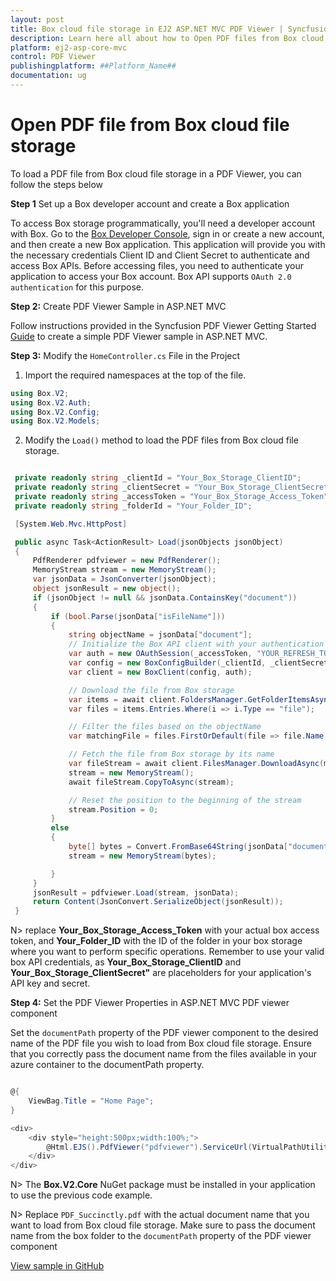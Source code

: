 ```yaml
---
layout: post
title: Box cloud file storage in EJ2 ASP.NET MVC PDF Viewer | Syncfusion
description: Learn here all about how to Open PDF files from Box cloud file storage in ASP.NET MVC PDF Viewer component of Syncfusion Essential JS 2 and more.
platform: ej2-asp-core-mvc
control: PDF Viewer
publishingplatform: ##Platform_Name##
documentation: ug
---
```


# Open PDF file from Box cloud file storage

To load a PDF file from Box cloud file storage in a PDF Viewer, you can follow the steps below

**Step 1** Set up a Box developer account and create a Box application

To access Box storage programmatically, you'll need a developer account with Box. Go to the [Box Developer Console](https://developer.box.com/), sign in or create a new account, and then create a new Box application. This application will provide you with the necessary credentials Client ID and Client Secret to authenticate and access Box APIs. Before accessing files, you need to authenticate your application to access your Box account. Box API supports `OAuth 2.0 authentication` for this purpose.

**Step 2:** Create PDF Viewer Sample in ASP.NET MVC

Follow instructions provided in the Syncfusion PDF Viewer Getting Started [Guide](https://ej2.syncfusion.com/aspnetmvc/documentation/pdfviewer/getting-started-with-server-backed#integrate-pdf-viewer-into-an-aspnet-mvc-application) to create a simple PDF Viewer sample in ASP.NET MVC.

**Step 3:** Modify the `HomeController.cs` File in the Project 

1. Import the required namespaces at the top of the file.

```csharp
using Box.V2;
using Box.V2.Auth;
using Box.V2.Config;
using Box.V2.Models;
```

2. Modify the `Load()` method to load the PDF files from Box cloud file storage.

```csharp

 private readonly string _clientId = "Your_Box_Storage_ClientID";
 private readonly string _clientSecret = "Your_Box_Storage_ClientSecret";
 private readonly string _accessToken = "Your_Box_Storage_Access_Token";
 private readonly string _folderId = "Your_Folder_ID";

 [System.Web.Mvc.HttpPost]

 public async Task<ActionResult> Load(jsonObjects jsonObject)
 {
     PdfRenderer pdfviewer = new PdfRenderer();
     MemoryStream stream = new MemoryStream();
     var jsonData = JsonConverter(jsonObject);
     object jsonResult = new object();
     if (jsonObject != null && jsonData.ContainsKey("document"))
     {
         if (bool.Parse(jsonData["isFileName"]))
         {
             string objectName = jsonData["document"];
             // Initialize the Box API client with your authentication credentials
             var auth = new OAuthSession(_accessToken, "YOUR_REFRESH_TOKEN", 3600, "bearer");
             var config = new BoxConfigBuilder(_clientId, _clientSecret, new Uri("http://boxsdk")).Build();
             var client = new BoxClient(config, auth);

             // Download the file from Box storage
             var items = await client.FoldersManager.GetFolderItemsAsync(_folderId, 1000, autoPaginate: true);
             var files = items.Entries.Where(i => i.Type == "file");

             // Filter the files based on the objectName
             var matchingFile = files.FirstOrDefault(file => file.Name == objectName);

             // Fetch the file from Box storage by its name
             var fileStream = await client.FilesManager.DownloadAsync(matchingFile.Id);
             stream = new MemoryStream();
             await fileStream.CopyToAsync(stream);

             // Reset the position to the beginning of the stream
             stream.Position = 0;
         }
         else
         {
             byte[] bytes = Convert.FromBase64String(jsonData["document"]);
             stream = new MemoryStream(bytes);

         }
     }
     jsonResult = pdfviewer.Load(stream, jsonData);
     return Content(JsonConvert.SerializeObject(jsonResult));
 }
```

N> replace **Your_Box_Storage_Access_Token** with your actual box access token, and **Your_Folder_ID** with the ID of the folder in your box storage where you want to perform specific operations. Remember to use your valid box API credentials, as **Your_Box_Storage_ClientID** and **Your_Box_Storage_ClientSecret"** are placeholders for your application's API key and secret.

**Step 4:** Set the PDF Viewer Properties in ASP.NET MVC PDF viewer component

Set the `documentPath` property of the PDF viewer component to the desired name of the PDF file you wish to load from Box cloud file storage. Ensure that you correctly pass the document name from the files available in your azure container to the documentPath property.

```csharp

@{
    ViewBag.Title = "Home Page";
}

<div>
    <div style="height:500px;width:100%;">
        @Html.EJS().PdfViewer("pdfviewer").ServiceUrl(VirtualPathUtility.ToAbsolute("~/Home/")).DocumentPath("PDF_Succinctly.pdf").Render()
    </div>
</div>

```
N> The **Box.V2.Core** NuGet package must be installed in your application to use the previous code example.

N> Replace `PDF_Succinctly.pdf` with the actual document name that you want to load from Box cloud file storage. Make sure to pass the document name from the box folder to the `documentPath` property of the PDF viewer component

[View sample in GitHub](https://github.com/SyncfusionExamples/open-save-pdf-documents-in-box-cloud-file-storage)